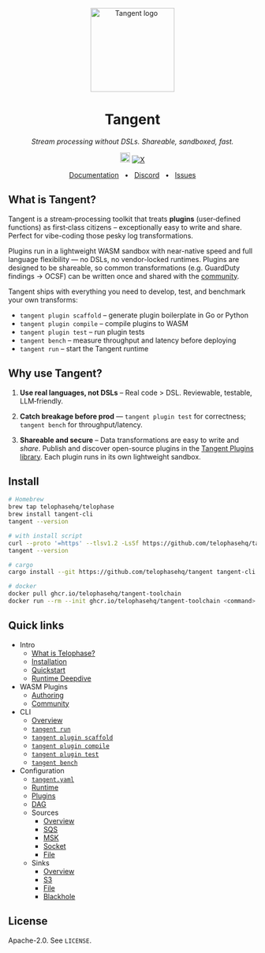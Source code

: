 <p align="center">
  <img src="https://github.com/user-attachments/assets/7da02584-0a4e-4e41-af6d-61cb081029c4" alt="Tangent logo" height=170>
</p>
<h1 align="center">Tangent</h1>
<p align="center"><em>Stream processing without DSLs. Shareable, sandboxed, fast.</em></p>


<p align="center">
  <a href="https://github.com/telophasehq/tangent/actions">
  <img height="20" src="https://img.shields.io/github/actions/workflow/status/telophasehq/tangent/scaffold_test.yml?label=build&logo=github" alt="Build status"></a>
  <a href="https://twitter.com/telophasehq">
  <img src="https://img.shields.io/twitter/follow/telophasehq?style=social" alt="X">
  </a>

</p>

<p align="center">
  <a href="https://docs.telophasehq.com">Documentation</a>
  <span>&nbsp;&nbsp;•&nbsp;&nbsp;</span>
  <a href="https://discord.gg/ZUHB3BRa8c">Discord</a>
  <span>&nbsp;&nbsp;•&nbsp;&nbsp;</span>
  <a href="https://github.com/telophasehq/tangent/issues/new">Issues</a>
</p>

## What is Tangent?
Tangent is a stream‑processing toolkit that treats **plugins** (user‑defined functions) as first‑class citizens – exceptionally easy to write and share. Perfect for vibe-coding those pesky log transformations.


Plugins run in a lightweight WASM sandbox with near-native speed and full language flexibility — no DSLs, no vendor-locked runtimes. Plugins are designed to be shareable, so common transformations (e.g. GuardDuty findings → OCSF) can be written once and shared with the [community](https://github.com/telophasehq/tangent-plugins).

Tangent ships with everything you need to develop, test, and benchmark your own transforms:
* `tangent plugin scaffold` – generate plugin boilerplate in Go or Python
* `tangent plugin compile` – compile plugins to WASM
* `tangent plugin test` – run plugin tests
* `tangent bench` – measure throughput and latency before deploying
* `tangent run` – start the Tangent runtime

## Why use Tangent?
1. **Use real languages, not DSLs** – Real code > DSL. Reviewable, testable, LLM‑friendly.

2. **Catch breakage before prod** — `tangent plugin test` for correctness; `tangent bench` for throughput/latency.

3. **Shareable and secure** – Data transformations are easy to write and _share_. Publish and discover open-source plugins in the [Tangent Plugins library](https://github.com/telophasehq/tangent-plugins). Each plugin runs in its own lightweight sandbox.

## Install
```bash
# Homebrew
brew tap telophasehq/telophase
brew install tangent-cli
tangent --version

# with install script
curl --proto '=https' --tlsv1.2 -LsSf https://github.com/telophasehq/tangent/releases/download/latest/tangent-cli-installer.sh | sh
tangent --version

# cargo
cargo install --git https://github.com/telophasehq/tangent tangent-cli

# docker
docker pull ghcr.io/telophasehq/tangent-toolchain
docker run --rm --init ghcr.io/telophasehq/tangent-toolchain <command>

```

## Quick links
* Intro
  * [What is Telophase?](https://docs.telophasehq.com/index)
  * [Installation](https://docs.telophasehq.com/installation)
  * [Quickstart](https://docs.telophasehq.com/quickstart)
  * [Runtime Deepdive](https://docs.telophasehq.com/runtime)
* WASM Plugins
  * [Authoring](https://docs.telophasehq.com/plugins/authoring)
  * [Community](https://docs.telophasehq.com/plugins/community)
* CLI
  * [Overview](https://docs.telophasehq.com/cli/overview)
  * [`tangent run`](https://docs.telophasehq.com/cli/run)
  * [`tangent plugin scaffold`](https://docs.telophasehq.com/cli/plugin/scaffold)
  * [`tangent plugin compile`](https://docs.telophasehq.com/cli/plugin/compile)
  * [`tangent plugin test`](https://docs.telophasehq.com/cli/plugin/test)
  * [`tangent bench`](https://docs.telophasehq.com/cli/bench)
* Configuration
  * [`tangent.yaml`](https://docs.telophasehq.com/configuration/tangent-yaml)
  * [Runtime](https://docs.telophasehq.com/configuration/runtime)
  * [Plugins](https://docs.telophasehq.com/configuration/plugins)
  * [DAG](https://docs.telophasehq.com/configuration/dag)
  * Sources
    * [Overview](https://docs.telophasehq.com/configuration/sources/overview)
    * [SQS](https://docs.telophasehq.com/configuration/sources/sqs)
    * [MSK](https://docs.telophasehq.com/configuration/sources/msk)
    * [Socket](https://docs.telophasehq.com/configuration/sources/socket)
    * [File](https://docs.telophasehq.com/configuration/sources/file)
  * Sinks
    * [Overview](https://docs.telophasehq.com/configuration/sinks/overview)
    * [S3](https://docs.telophasehq.com/configuration/sinks/s3)
    * [File](https://docs.telophasehq.com/configuration/sinks/file)
    * [Blackhole](https://docs.telophasehq.com/configuration/sinks/blackhole)


## License

Apache-2.0. See `LICENSE`.